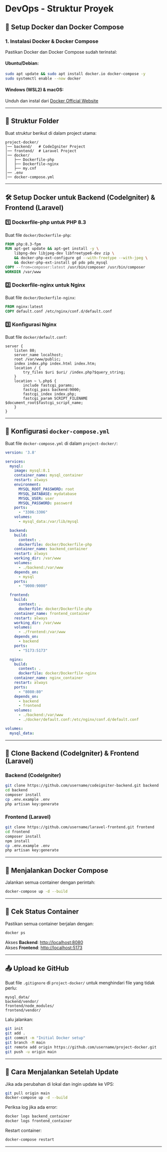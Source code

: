 # DevOps - Struktur Proyek



## 🚀 Setup Docker dan Docker Compose

### 1. Instalasi Docker & Docker Compose

Pastikan Docker dan Docker Compose sudah terinstal:

#### **Ubuntu/Debian**:

```sh
sudo apt update && sudo apt install docker.io docker-compose -y
sudo systemctl enable --now docker
```

#### **Windows (WSL2) & macOS**:

Unduh dan instal dari [Docker Official Website](https://www.docker.com/get-started)

---

## 📂 Struktur Folder

Buat struktur berikut di dalam project utama:

```
project-docker/
│── backend/   # CodeIgniter Project
│── frontend/  # Laravel Project
│── docker/
│   ├── Dockerfile-php
│   ├── Dockerfile-nginx
│   ├── my.cnf
│── .env
│── docker-compose.yml
```

---

## 🛠️ Setup Docker untuk Backend (CodeIgniter) & Frontend (Laravel)

### **1️⃣ Dockerfile-php untuk PHP 8.3**

Buat file `docker/Dockerfile-php`:

```dockerfile
FROM php:8.3-fpm
RUN apt-get update && apt-get install -y \
    libpng-dev libjpeg-dev libfreetype6-dev zip \
    && docker-php-ext-configure gd --with-freetype --with-jpeg \
    && docker-php-ext-install gd pdo pdo_mysql
COPY --from=composer:latest /usr/bin/composer /usr/bin/composer
WORKDIR /var/www
```

### **2️⃣ Dockerfile-nginx untuk Nginx**

Buat file `docker/Dockerfile-nginx`:

```dockerfile
FROM nginx:latest
COPY default.conf /etc/nginx/conf.d/default.conf
```

### **3️⃣ Konfigurasi Nginx**

Buat file `docker/default.conf`:

```nginx
server {
    listen 80;
    server_name localhost;
    root /var/www/public;
    index index.php index.html index.htm;
    location / {
        try_files $uri $uri/ /index.php?$query_string;
    }
    location ~ \.php$ {
        include fastcgi_params;
        fastcgi_pass backend:9000;
        fastcgi_index index.php;
        fastcgi_param SCRIPT_FILENAME $document_root$fastcgi_script_name;
    }
}
```

---

## 📜 Konfigurasi `docker-compose.yml`

Buat file `docker-compose.yml` di dalam `project-docker/`:

```yaml
version: '3.8'

services:
  mysql:
    image: mysql:8.1
    container_name: mysql_container
    restart: always
    environment:
      MYSQL_ROOT_PASSWORD: root
      MYSQL_DATABASE: mydatabase
      MYSQL_USER: user
      MYSQL_PASSWORD: password
    ports:
      - "3306:3306"
    volumes:
      - mysql_data:/var/lib/mysql

  backend:
    build:
      context: .
      dockerfile: docker/Dockerfile-php
    container_name: backend_container
    restart: always
    working_dir: /var/www
    volumes:
      - ./backend:/var/www
    depends_on:
      - mysql
    ports:
      - "9000:9000"

  frontend:
    build:
      context: .
      dockerfile: docker/Dockerfile-php
    container_name: frontend_container
    restart: always
    working_dir: /var/www
    volumes:
      - ./frontend:/var/www
    depends_on:
      - backend
    ports:
      - "5173:5173"

  nginx:
    build:
      context: .
      dockerfile: docker/Dockerfile-nginx
    container_name: nginx_container
    restart: always
    ports:
      - "8080:80"
    depends_on:
      - backend
      - frontend
    volumes:
      - ./backend:/var/www
      - ./docker/default.conf:/etc/nginx/conf.d/default.conf

volumes:
  mysql_data:
```

---

## 🔽 Clone Backend (CodeIgniter) & Frontend (Laravel)

### **Backend (CodeIgniter)**

```sh
git clone https://github.com/username/codeigniter-backend.git backend
cd backend
composer install
cp .env.example .env
php artisan key:generate
```

### **Frontend (Laravel)**

```sh
git clone https://github.com/username/laravel-frontend.git frontend
cd frontend
composer install
npm install
cp .env.example .env
php artisan key:generate
```

---

## 🚀 Menjalankan Docker Compose

Jalankan semua container dengan perintah:

```sh
docker-compose up -d --build
```

---

## 🔎 Cek Status Container

Pastikan semua container berjalan dengan:

```sh
docker ps
```

Akses **Backend**: [http://localhost:8080](http://localhost:8080)\
Akses **Frontend**: [http://localhost:5173](http://localhost:5173)

---

## 📤 Upload ke GitHub

Buat file `.gitignore` di `project-docker/` untuk menghindari file yang tidak perlu:

```
mysql_data/
backend/vendor/
frontend/node_modules/
frontend/vendor/
```

Lalu jalankan:

```sh
git init
git add .
git commit -m "Initial Docker setup"
git branch -M main
git remote add origin https://github.com/username/project-docker.git
git push -u origin main
```

---

## 🔄 Cara Menjalankan Setelah Update

Jika ada perubahan di lokal dan ingin update ke VPS:

```sh
git pull origin main
docker-compose up -d --build
```

Periksa log jika ada error:

```sh
docker logs backend_container
docker logs frontend_container
```

Restart container:

```sh
docker-compose restart
```

---


